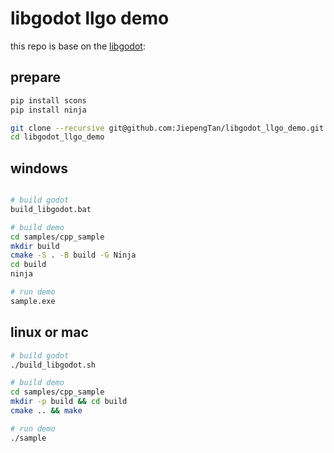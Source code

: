 # libgodot llgo demo

this repo is base on the [libgodot](https://github.com/migeran/libgodot_project): 
## prepare

```bash
pip install scons
pip install ninja 

git clone --recursive git@github.com:JiepengTan/libgodot_llgo_demo.git
cd libgodot_llgo_demo
```

## windows
```bash

# build godot
build_libgodot.bat

# build demo
cd samples/cpp_sample
mkdir build
cmake -S . -B build -G Ninja
cd build
ninja

# run demo
sample.exe
```

## linux or mac
```bash
# build godot
./build_libgodot.sh

# build demo
cd samples/cpp_sample
mkdir -p build && cd build
cmake .. && make

# run demo
./sample
```


